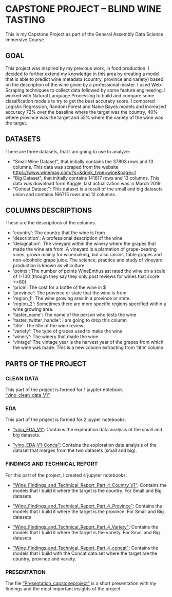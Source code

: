# CAPSTONE PROJECT – BLIND WINE TASTING 

This is my Capstone Project as part of the General Assembly Data Science Immersive Course

## GOAL

This project was inspired by my previous work, in food production. I decided to further extend my knowledge in this area by creating a model that is able to predict wine metadata (country, province and variety) based on the description of the wine given by a professional master. I used Web-Scraping techniques to collect data followed by some feature engineering. I worked with Natural Language Processing to build and compare some classification models to try to get the best accuracy score. I compared Logistic Regression, Random Forest and Naive Bayes models and increased accuracy 72% over the baseline where the target was the country, 40% where province was the target and 55% where the variety of the wine was the target. 



## DATASETS

There are three datasets, that I am going to use to analyze:

- "Small Wine Dataset", that initially contains the 37803 rows and 13 columns. This data was scraped from the website https://www.winemag.com/?s=&drink_type=wine&page=1
- "Big Dataset", that initially contains 141617 rows and 13 columns. This data was download form Kaggle, last actualization was in March 2019.
- "Concat Dataset": This dataset is a result of the small and big datasets union and contains 166715 rows and 12 columns.



## COLUMNS DESCRIPTIONS

These are the descripitons of the columns.

- 'country': The country that the wine is from
- 'description': A professional description of the wine
- 'designation': The vineyard within the winery where the grapes that made the wine are from. A vineyard is a plantation of grape-bearing vines, grown mainly for winemaking, but also raisins, table grapes and non-alcoholic grape juice. The science, practice and study of vineyard production is known as viticulture.
- 'points': The number of points WineEnthusiast rated the wine on a scale of 1-100 (though they say they only post reviews for wines that score >=80)
- 'price': The cost for a bottle of the wine in $
- 'province': The province or state that the wine is from
- 'region_1': The wine growing area in a province or state.
- 'region_2': Sometimes there are more specific regions specified within a wine growing area.
- 'taster_name': The name of the person who tests the wine
- 'taster_twitter_handle': I am going to drop this column
- 'title': The title of the wine review.
- 'variety': The type of grapes used to make the wine
- 'winery': The winery that made the wine
- 'vintage':The vintage year is the harvest year of the grapes from which the wine was made. This is a new column extracting from 'title' column.

## PARTS OF THE PROJECT

### CLEAN DATA

This part of the project is formed for 1 juypter notebook [“vino_clean_data_V1”](https://github.com/mariagimeno/ga_capstone_project/blob/master/vino_clean_data_V1.ipynb)



### EDA

This part of the project is formed for 2 juyper notebooks:

- ["vino_EDA_V1"](https://github.com/mariagimeno/ga_capstone_project/blob/master/vino_EDA_V1.ipynb): Contains the exploration data analysis of the small and big datasets.

- ["vino_EDA_V1-Conca"](https://github.com/mariagimeno/ga_capstone_project/blob/master/vino_EDA_V1-Conca.ipynb): Contains the exploration data analysis of the dataset that merges from the two datasets (small and big).



### FINDINGS AND TECHNICAL REPORT

For this part of the project, I created 4 jupyter notebooks:

- ["Wine_Findings_and_Technical_Report_Part_4_Country_V1"](Wine_Findings_and_Technical_Report_Part_4_country_V1.ipynb): Contains the models that I build it where the target is the country. For Small and Big datasets

- ["Wine_Findings_and_Technical_Report_Part_4_Province"](Wine_Findings_and_Technical_Report_Part_4-Province.ipynb): Contains the models that I build it where the target is the province. For Small and Big datasets

- ["Wine_Findings_and_Technical_Report_Part_4_Variety"](): Contains the models that I build it where the target is the variety. For Small and Big datasets

- ["Wine_Findings_and_Technical_Report_Part_4_concat"](): Contains the models that I build with the Concat data set where the target are the country, province and variety.

### PRESENTATION

The file [“Presentation_capstoneproject"]() is a short presentation with my findings and the most important insights of the project. 



